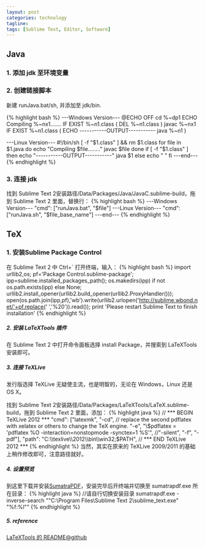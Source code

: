 ```yaml
---
layout: post
categories: technology
tagline: 
tags: [Sublime Text, Editor, Software]
---
```


## Java
### 1. 添加 jdk 至环境变量
### 2. 创建链接脚本

新建 runJava.bat/sh, 并添加至 jdk/bin.

{% highlight bash %}
---Windows Version---
@ECHO OFF
cd %~dp1
ECHO Compiling %~nx1.......
IF EXIST %~n1.class (
DEL %~n1.class
)
javac %~nx1
IF EXIST %~n1.class (
ECHO -----------OUTPUT-----------
java %~n1
)

---Linux Version---
#!/bin/sh
[ -f "$1.class" ] && rm $1.class
for file in $1.java
do
echo "Compiling $file........"
javac $file
done
if [ -f "$1.class" ]
then
echo "-----------OUTPUT-----------"
java $1
else
echo " "
fi
---end---
{% endhighlight %}

### 3. 连接 jdk

找到 Sublime Text 2安装路径/Data/Packages/Java/JavaC.sublime-build，拖到 Sublime Text 2 里面，替换行：
{% highlight bash %}
---Windows Version---
"cmd": ["runJava.bat", "$file"]
---Linux Version---
"cmd": ["runJava.sh", "$file_base_name"]
---end---
{% endhighlight %}

## TeX
### 1. 安装Sublime Package Control
在 Sublime Text 2 中 Ctrl+\` 打开终端，输入：
{% highlight bash %}
import urllib2,os; pf='Package Control.sublime-package'; ipp=sublime.installed_packages_path(); os.makedirs(ipp) if not os.path.exists(ipp) else None; urllib2.install_opener(urllib2.build_opener(urllib2.ProxyHandler())); open(os.path.join(ipp,pf),'wb').write(urllib2.urlopen('http://sublime.wbond.net/'+pf.replace(' ','%20')).read()); print 'Please restart Sublime Text to finish installation'
{% endhighlight %}
##### 2. 安装 LaTeXTools 插件

在 Sublime Text 2 中打开命令面板选择 install Package，并搜索到 LaTeXTools 安装即可。
##### 3. 连接 TeXLive

发行版选择 TeXLive 无疑使主流，也是明智的，无论在 Windows，Linux 还是 OS X。

找到 Sublime Text 2安装路径/Data/Packages/LaTeXTools/LaTeX.sublime-build，拖到 Sublime Text 2 里面，添加：
{% highlight java %}
// *** BEGIN TeXLive 2012 ***
 "cmd": ["latexmk", "-cd",
 	// replace the second pdflatex with xelatex or others to change the TeX engine.
 	"-e", "\\$pdflatex = 'pdflatex %O -interaction=nonstopmode -synctex=1 %S'",
	//"-silent",
 	"-f", "-pdf"],
 "path": "C:\\texlive\\2012\\bin\\win32;$PATH",
// *** END TeXLive 2012 ***
{% endhighlight %}
当然，其实在原来的 TeXLive 2009/2011 的基础上稍作修改即可，注意路径就好。
##### 4. 设置预览

到这里下载并安装[SumatraPDF](http://blog.kowalczyk.info/software/sumatrapdf/download-free-pdf-viewer.html)，安装完毕后开终端并切换至 sumatrapdf.exe 所在目录：
{% highlight java %}
//请自行切换安装目录
sumatrapdf.exe -inverse-search "\"C:\Program Files\Sublime Text 2\sublime_text.exe\" \"%f:%l\""
{% endhighlight %}
##### 5. reference

[LaTeXTools 的 README@github](https://github.com/SublimeText/LaTeXTools)